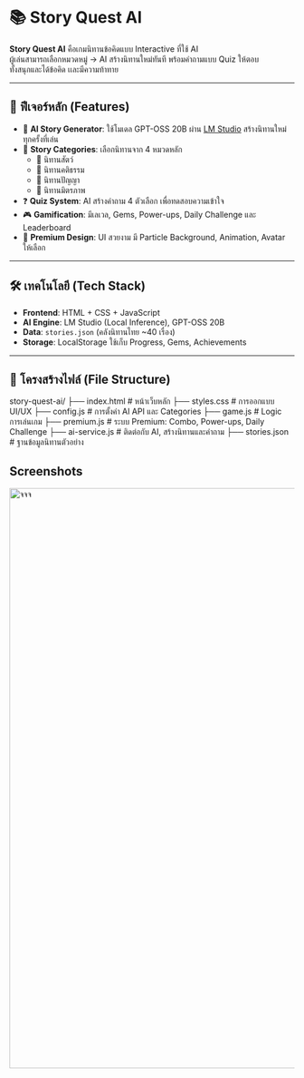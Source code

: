 # 📚 Story Quest AI

**Story Quest AI** คือเกมนิทานข้อคิดแบบ Interactive ที่ใช้ AI  
ผู้เล่นสามารถเลือกหมวดหมู่ → AI สร้างนิทานใหม่ทันที พร้อมคำถามแบบ Quiz ให้ตอบ  
ทั้งสนุกและได้ข้อคิด เเละมีความท้าทาย

---

## 🚀 ฟีเจอร์หลัก (Features)
- 🤖 **AI Story Generator**: ใช้โมเดล GPT-OSS 20B ผ่าน [LM Studio](https://lmstudio.ai) สร้างนิทานใหม่ทุกครั้งที่เล่น  
- 📂 **Story Categories**: เลือกนิทานจาก 4 หมวดหลัก  
  - 🦊 นิทานสัตว์  
  - 🧚 นิทานคติธรรม  
  - 🦉 นิทานปัญญา  
  - 👫 นิทานมิตรภาพ  
- ❓ **Quiz System**: AI สร้างคำถาม 4 ตัวเลือก เพื่อทดสอบความเข้าใจ  
- 🎮 **Gamification**: มีเลเวล, Gems, Power-ups, Daily Challenge และ Leaderboard  
- 🎨 **Premium Design**: UI สวยงาม มี Particle Background, Animation, Avatar ให้เลือก  

---

## 🛠️ เทคโนโลยี (Tech Stack)
- **Frontend**: HTML + CSS + JavaScript  
- **AI Engine**: LM Studio (Local Inference), GPT-OSS 20B  
- **Data**: `stories.json` (คลังนิทานไทย ~40 เรื่อง)  
- **Storage**: LocalStorage ใช้เก็บ Progress, Gems, Achievements  

---

## 📂 โครงสร้างไฟล์ (File Structure)
story-quest-ai/
├── index.html # หน้าเว็บหลัก
├── styles.css # การออกแบบ UI/UX
├── config.js # การตั้งค่า AI API และ Categories
├── game.js # Logic การเล่นเกม
├── premium.js # ระบบ Premium: Combo, Power-ups, Daily Challenge
├── ai-service.js # ติดต่อกับ AI, สร้างนิทานและคำถาม
├── stories.json # ฐานข้อมูลนิทานตัวอย่าง

## Screenshots
<img width="1901" height="1023" alt="จจจ" src="https://github.com/user-attachments/assets/b9fcd8c7-02ad-4886-91ee-4c2ff6570c25" />
